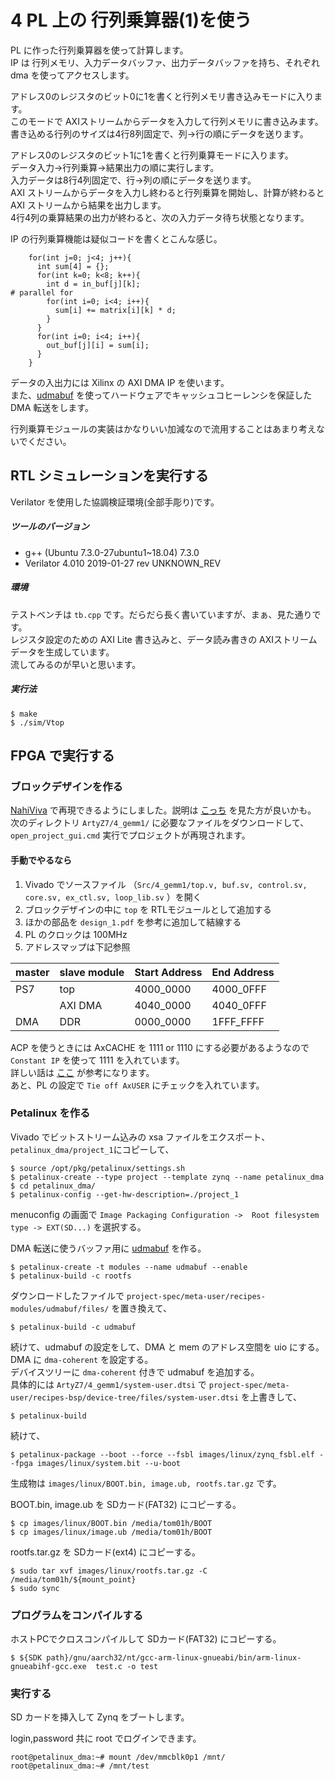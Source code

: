 # 4 PL 上の 行列乗算器(1)を使う

PL に作った行列乗算器を使って計算します。  
IP は 行列メモリ、入力データバッファ、出力データバッファを持ち、それぞれ dma を使ってアクセスします。

アドレス0のレジスタのビット0に1を書くと行列メモリ書き込みモードに入ります。  
このモードで AXIストリームからデータを入力して行列メモリに書き込みます。  
書き込める行列のサイズは4行8列固定で、列→行の順にデータを送ります。

アドレス0のレジスタのビット1に1を書くと行列乗算モードに入ります。  
データ入力→行列乗算→結果出力の順に実行します。  
入力データは8行4列固定で、行→列の順にデータを送ります。  
AXI ストリームからデータを入力し終わると行列乗算を開始し、計算が終わると AXI ストリームから結果を出力します。  
4行4列の乗算結果の出力が終わると、次の入力データ待ち状態となります。

IP の行列乗算機能は疑似コードを書くとこんな感じ。

```
    for(int j=0; j<4; j++){
      int sum[4] = {};
      for(int k=0; k<8; k++){
      	int d = in_buf[j][k];
# parallel for
        for(int i=0; i<4; i++){
          sum[i] += matrix[i][k] * d;
        }
      }
      for(int i=0; i<4; i++){
        out_buf[j][i] = sum[i];
      }
    }
```

データの入出力には Xilinx の AXI DMA IP を使います。  
また、[udmabuf](https://github.com/ikwzm/udmabuf/blob/master/Readme.ja.md) を使ってハードウェアでキャッシュコヒーレンシを保証した  DMA 転送をします。

行列乗算モジュールの実装はかなりいい加減なので流用することはあまり考えないでください。

## RTL シミュレーションを実行する

Verilator を使用した協調検証環境(全部手彫り)です。

##### ツールのバージョン

- g++ (Ubuntu 7.3.0-27ubuntu1~18.04) 7.3.0
- Verilator 4.010 2019-01-27 rev UNKNOWN_REV

##### 環境

テストベンチは ```tb.cpp``` です。だらだら長く書いていますが、まぁ、見た通りです。  
レジスタ設定のための AXI Lite 書き込みと、データ読み書きの AXIストリームデータを生成しています。  
流してみるのが早いと思います。

##### 実行法

```
$ make
$ ./sim/Vtop
```

## FPGA で実行する

### ブロックデザインを作る

[NahiViva](https://github.com/tokuden/NahiViva) で再現できるようにしました。説明は [こっち](http://nahitafu.cocolog-nifty.com/nahitafu/2019/05/post-2cfa5c.html) を見た方が良いかも。  
次のディレクトリ ```ArtyZ7/4_gemm1/``` に必要なファイルをダウンロードして、```open_project_gui.cmd``` 実行でプロジェクトが再現されます。

#### 手動でやるなら

1. Vivado でソースファイル （```Src/4_gemm1/top.v, buf.sv, control.sv, core.sv, ex_ctl.sv, loop_lib.sv``` ）を開く
2. ブロックデザインの中に ```top``` を RTLモジュールとして追加する
3. ほかの部品を ```design_1.pdf``` を参考に追加して結線する
4. PL のクロックは 100MHz
5. アドレスマップは下記参照

| master | slave module | Start Address | End Address |
| ------ | ------------ | ------------- | ----------- |
| PS7    | top          | 4000_0000     | 4000_0FFF   |
|        | AXI DMA      | 4040_0000     | 4040_0FFF   |
| DMA    | DDR          | 0000_0000     | 1FFF_FFFF   |

ACP を使うときには AxCACHE を 1111 or 1110 にする必要があるようなので ```Constant IP``` を使って 1111 を入れています。  
詳しい話は [ここ](https://qiita.com/ikwzm/items/b2ee2e2ade0806a9ec07) が参考になります。  
あと、PL の設定で ```Tie off AxUSER``` にチェックを入れています。

### Petalinux を作る

Vivado でビットストリーム込みの xsa ファイルをエクスポート、```petalinux_dma/project_1```にコピーして、

```
$ source /opt/pkg/petalinux/settings.sh
$ petalinux-create --type project --template zynq --name petalinux_dma
$ cd petalinux_dma/
$ petalinux-config --get-hw-description=./project_1
```

menuconfig の画面で ```Image Packaging Configuration ->  Root filesystem type -> EXT(SD...)``` を選択する。

DMA 転送に使うバッファ用に [udmabuf](https://github.com/ikwzm/udmabuf/blob/master/Readme.ja.md) を作る。

```
$ petalinux-create -t modules --name udmabuf --enable
$ petalinux-build -c rootfs
```

ダウンロードしたファイルで ```project-spec/meta-user/recipes-modules/udmabuf/files/``` を置き換えて、

```
$ petalinux-build -c udmabuf
```

続けて、udmabuf の設定をして、DMA と mem のアドレス空間を uio にする。  
DMA に ```dma-coherent``` を設定する。  
デバイスツリーに ```dma-coherent``` 付きで udmabuf を追加する。  
具体的には ```ArtyZ7/4_gemm1/system-user.dtsi``` で ```project-spec/meta-user/recipes-bsp/device-tree/files/system-user.dtsi``` を上書きして、

```
$ petalinux-build
```

続けて、

```
$ petalinux-package --boot --force --fsbl images/linux/zynq_fsbl.elf --fpga images/linux/system.bit --u-boot
```

生成物は ```images/linux/BOOT.bin, image.ub, rootfs.tar.gz``` です。

BOOT.bin,  image.ub を SDカード(FAT32) にコピーする。

```
$ cp images/linux/BOOT.bin /media/tom01h/BOOT
$ cp images/linux/image.ub /media/tom01h/BOOT
```

rootfs.tar.gz を SDカード(ext4) にコピーする。

```
$ sudo tar xvf images/linux/rootfs.tar.gz -C /media/tom01h/${mount_point}
$ sudo sync
```

### プログラムをコンパイルする

ホストPCでクロスコンパイルして SDカード(FAT32) にコピーする。

```
$ ${SDK path}/gnu/aarch32/nt/gcc-arm-linux-gnueabi/bin/arm-linux-gnueabihf-gcc.exe  test.c -o test
```

### 実行する

SD カードを挿入して Zynq をブートします。

login,password 共に root でログインできます。

```
root@petalinux_dma:~# mount /dev/mmcblk0p1 /mnt/
root@petalinux_dma:~# /mnt/test
```


